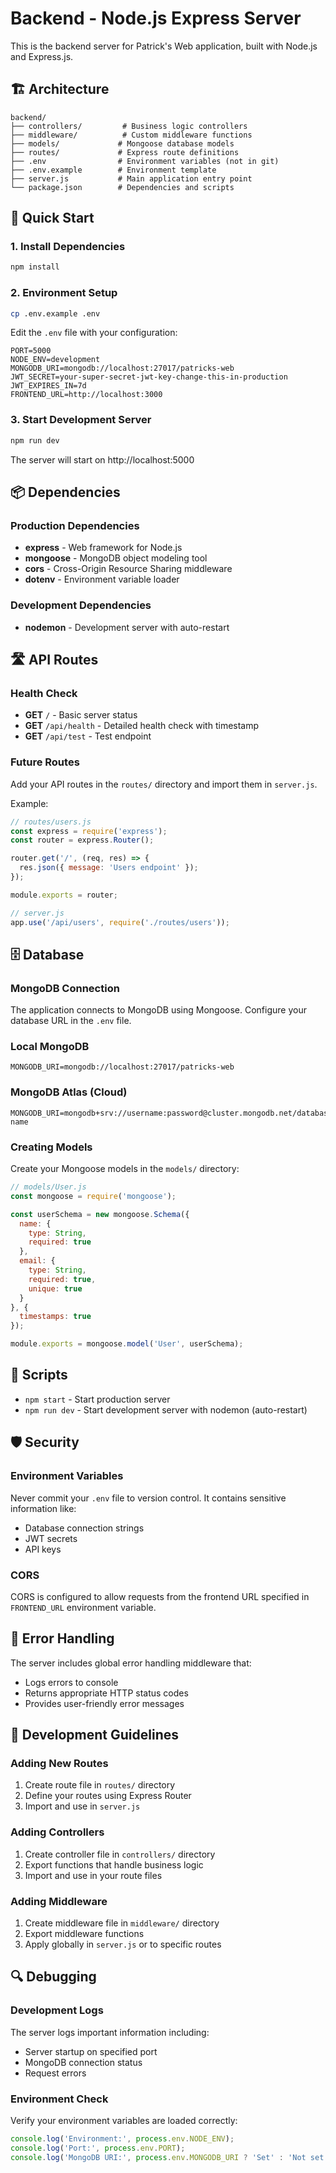 # Backend - Node.js Express Server

This is the backend server for Patrick's Web application, built with Node.js and Express.js.

## 🏗️ Architecture

```
backend/
├── controllers/         # Business logic controllers
├── middleware/          # Custom middleware functions
├── models/             # Mongoose database models
├── routes/             # Express route definitions
├── .env                # Environment variables (not in git)
├── .env.example        # Environment template
├── server.js           # Main application entry point
└── package.json        # Dependencies and scripts
```

## 🚀 Quick Start

### 1. Install Dependencies
```bash
npm install
```

### 2. Environment Setup
```bash
cp .env.example .env
```

Edit the `.env` file with your configuration:
```env
PORT=5000
NODE_ENV=development
MONGODB_URI=mongodb://localhost:27017/patricks-web
JWT_SECRET=your-super-secret-jwt-key-change-this-in-production
JWT_EXPIRES_IN=7d
FRONTEND_URL=http://localhost:3000
```

### 3. Start Development Server
```bash
npm run dev
```

The server will start on http://localhost:5000

## 📦 Dependencies

### Production Dependencies
- **express** - Web framework for Node.js
- **mongoose** - MongoDB object modeling tool
- **cors** - Cross-Origin Resource Sharing middleware
- **dotenv** - Environment variable loader

### Development Dependencies
- **nodemon** - Development server with auto-restart

## 🛣️ API Routes

### Health Check
- **GET** `/` - Basic server status
- **GET** `/api/health` - Detailed health check with timestamp
- **GET** `/api/test` - Test endpoint

### Future Routes
Add your API routes in the `routes/` directory and import them in `server.js`.

Example:
```javascript
// routes/users.js
const express = require('express');
const router = express.Router();

router.get('/', (req, res) => {
  res.json({ message: 'Users endpoint' });
});

module.exports = router;

// server.js
app.use('/api/users', require('./routes/users'));
```

## 🗄️ Database

### MongoDB Connection
The application connects to MongoDB using Mongoose. Configure your database URL in the `.env` file.

### Local MongoDB
```env
MONGODB_URI=mongodb://localhost:27017/patricks-web
```

### MongoDB Atlas (Cloud)
```env
MONGODB_URI=mongodb+srv://username:password@cluster.mongodb.net/database-name
```

### Creating Models
Create your Mongoose models in the `models/` directory:

```javascript
// models/User.js
const mongoose = require('mongoose');

const userSchema = new mongoose.Schema({
  name: {
    type: String,
    required: true
  },
  email: {
    type: String,
    required: true,
    unique: true
  }
}, {
  timestamps: true
});

module.exports = mongoose.model('User', userSchema);
```

## 🔧 Scripts

- `npm start` - Start production server
- `npm run dev` - Start development server with nodemon (auto-restart)

## 🛡️ Security

### Environment Variables
Never commit your `.env` file to version control. It contains sensitive information like:
- Database connection strings
- JWT secrets
- API keys

### CORS
CORS is configured to allow requests from the frontend URL specified in `FRONTEND_URL` environment variable.

## 🐛 Error Handling

The server includes global error handling middleware that:
- Logs errors to console
- Returns appropriate HTTP status codes
- Provides user-friendly error messages

## 📝 Development Guidelines

### Adding New Routes
1. Create route file in `routes/` directory
2. Define your routes using Express Router
3. Import and use in `server.js`

### Adding Controllers
1. Create controller file in `controllers/` directory
2. Export functions that handle business logic
3. Import and use in your route files

### Adding Middleware
1. Create middleware file in `middleware/` directory
2. Export middleware functions
3. Apply globally in `server.js` or to specific routes

## 🔍 Debugging

### Development Logs
The server logs important information including:
- Server startup on specified port
- MongoDB connection status
- Request errors

### Environment Check
Verify your environment variables are loaded correctly:
```javascript
console.log('Environment:', process.env.NODE_ENV);
console.log('Port:', process.env.PORT);
console.log('MongoDB URI:', process.env.MONGODB_URI ? 'Set' : 'Not set');
```
